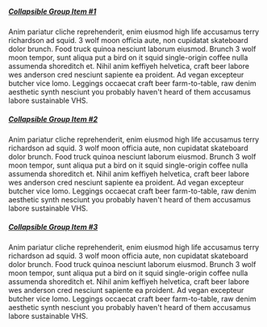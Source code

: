 <html>
   <head>
      <base target="_parent">
      <link rel="stylesheet" href="https://use.fontawesome.com/releases/v5.11.0/css/all.css">
      <link rel="stylesheet" href="https://fonts.googleapis.com/css?family=Roboto:300,400,500,700&amp;display=swap">
      <link rel="stylesheet" href="https://mdbootstrap.com/api/snippets/static/download/MDB-Pro_4.19.1/css/bootstrap.min.css">
      <link rel="stylesheet" href="https://mdbootstrap.com/api/snippets/static/download/MDB-Pro_4.19.1/css/mdb.min.css">
      <link rel="stylesheet" href="https://mdbootstrap.com/wp-content/themes/mdbootstrap4/css/compiled-addons-4.19.1.min.css">
      <link rel="stylesheet" type="text/css" href="https://mdbootstrap.com/wp-content/themes/mdbootstrap4/css/mdb-plugins-gathered.min.css">
      <style></style>
      <style type="text/css">/* Chart.js */
         @-webkit-keyframes chartjs-render-animation{from{opacity:0.99}to{opacity:1}}@keyframes chartjs-render-animation{from{opacity:0.99}to{opacity:1}}.chartjs-render-monitor{-webkit-animation:chartjs-render-animation 0.001s;animation:chartjs-render-animation 0.001s;}
      </style>
   </head>
   <body aria-busy="true">
      <div class="container my-4">
         <!--Accordion wrapper-->
         <div class="accordion md-accordion" id="accordionEx" role="tablist" aria-multiselectable="true">
            <!-- Accordion card -->
            <div class="card">
               <!-- Card header -->
               <div class="card-header" role="tab" id="headingOne1">
                  <a data-toggle="collapse" data-parent="#accordionEx" href="#collapseOne1" aria-expanded="true" aria-controls="collapseOne1">
                     <h5 class="mb-0">
                        Collapsible Group Item #1 <i class="fas fa-angle-down rotate-icon"></i>
                     </h5>
                  </a>
               </div>
               <!-- Card body -->
               <div id="collapseOne1" class="collapse show" role="tabpanel" aria-labelledby="headingOne1" data-parent="#accordionEx">
                  <div class="card-body">
                     Anim pariatur cliche reprehenderit, enim eiusmod high life accusamus terry richardson ad squid. 3
                     wolf moon officia aute, non cupidatat skateboard dolor brunch. Food truck quinoa nesciunt laborum
                     eiusmod. Brunch 3 wolf moon tempor, sunt aliqua put a bird on it squid single-origin coffee nulla
                     assumenda shoreditch et. Nihil anim keffiyeh helvetica, craft beer labore wes anderson cred
                     nesciunt sapiente ea proident. Ad vegan excepteur butcher vice lomo. Leggings occaecat craft beer
                     farm-to-table, raw denim aesthetic synth nesciunt you probably haven't heard of them accusamus
                     labore sustainable VHS.
                  </div>
               </div>
            </div>
            <!-- Accordion card -->
            <!-- Accordion card -->
            <div class="card">
               <!-- Card header -->
               <div class="card-header" role="tab" id="headingTwo2">
                  <a class="collapsed" data-toggle="collapse" data-parent="#accordionEx" href="#collapseTwo2" aria-expanded="false" aria-controls="collapseTwo2">
                     <h5 class="mb-0">
                        Collapsible Group Item #2 <i class="fas fa-angle-down rotate-icon"></i>
                     </h5>
                  </a>
               </div>
               <!-- Card body -->
               <div id="collapseTwo2" class="collapse" role="tabpanel" aria-labelledby="headingTwo2" data-parent="#accordionEx">
                  <div class="card-body">
                     Anim pariatur cliche reprehenderit, enim eiusmod high life accusamus terry richardson ad squid. 3
                     wolf moon officia aute, non cupidatat skateboard dolor brunch. Food truck quinoa nesciunt laborum
                     eiusmod. Brunch 3 wolf moon tempor, sunt aliqua put a bird on it squid single-origin coffee nulla
                     assumenda shoreditch et. Nihil anim keffiyeh helvetica, craft beer labore wes anderson cred
                     nesciunt sapiente ea proident. Ad vegan excepteur butcher vice lomo. Leggings occaecat craft beer
                     farm-to-table, raw denim aesthetic synth nesciunt you probably haven't heard of them accusamus
                     labore sustainable VHS.
                  </div>
               </div>
            </div>
            <!-- Accordion card -->
            <!-- Accordion card -->
            <div class="card">
               <!-- Card header -->
               <div class="card-header" role="tab" id="headingThree3">
                  <a class="collapsed" data-toggle="collapse" data-parent="#accordionEx" href="#collapseThree3" aria-expanded="false" aria-controls="collapseThree3">
                     <h5 class="mb-0">
                        Collapsible Group Item #3 <i class="fas fa-angle-down rotate-icon"></i>
                     </h5>
                  </a>
               </div>
               <!-- Card body -->
               <div id="collapseThree3" class="collapse" role="tabpanel" aria-labelledby="headingThree3" data-parent="#accordionEx">
                  <div class="card-body">
                     Anim pariatur cliche reprehenderit, enim eiusmod high life accusamus terry richardson ad squid. 3
                     wolf moon officia aute, non cupidatat skateboard dolor brunch. Food truck quinoa nesciunt laborum
                     eiusmod. Brunch 3 wolf moon tempor, sunt aliqua put a bird on it squid single-origin coffee nulla
                     assumenda shoreditch et. Nihil anim keffiyeh helvetica, craft beer labore wes anderson cred
                     nesciunt sapiente ea proident. Ad vegan excepteur butcher vice lomo. Leggings occaecat craft beer
                     farm-to-table, raw denim aesthetic synth nesciunt you probably haven't heard of them accusamus
                     labore sustainable VHS.
                  </div>
               </div>
            </div>
            <!-- Accordion card -->
         </div>
         <!-- Accordion wrapper -->
         </strong>
      </div>
      <script type="text/javascript" src="https://mdbootstrap.com/api/snippets/static/download/MDB-Pro_4.19.1/js/jquery.min.js"></script><script type="text/javascript" src="https://mdbootstrap.com/api/snippets/static/download/MDB-Pro_4.19.1/js/popper.min.js"></script><script type="text/javascript" src="https://mdbootstrap.com/api/snippets/static/download/MDB-Pro_4.19.1/js/bootstrap.min.js"></script><script type="text/javascript" src="https://mdbootstrap.com/api/snippets/static/download/MDB-Pro_4.19.1/js/mdb.min.js"></script><script type="text/javascript" src="https://mdbootstrap.com/wp-content/themes/mdbootstrap4/js/bundles/4.19.1/compiled-addons.min.js"></script><script type="text/javascript" src="https://mdbootstrap.com/wp-content/themes/mdbootstrap4/js/plugins/mdb-plugins-gathered.min.js"></script><script type="text/javascript">{}</script>
      <div class="hiddendiv common"></div>
   </body>
</html>

